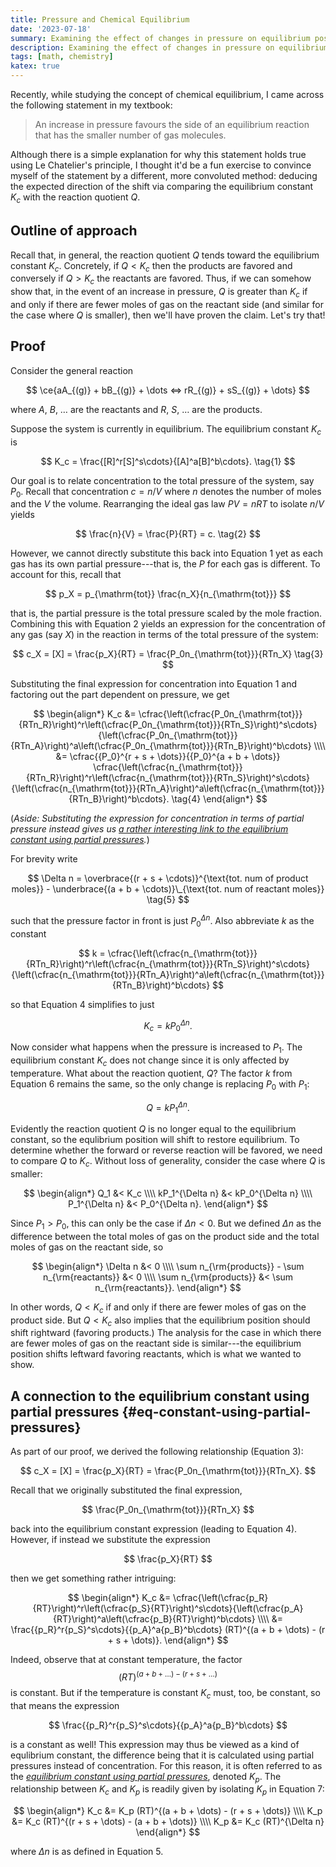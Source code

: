```yaml
---
title: Pressure and Chemical Equilibrium
date: '2023-07-18'
summary: Examining the effect of changes in pressure on equilibrium position mathematically.
description: Examining the effect of changes in pressure on equilibrium position mathematically.
tags: [math, chemistry]
katex: true
---
```


Recently, while studying the concept of chemical equilibrium, I came across the following statement
in my textbook:

> An increase in pressure favours the side of an equilibrium reaction that has the smaller number of
> gas molecules.

Although there is a simple explanation for why this statement holds true using Le Chatelier's
principle, I thought it'd be a fun exercise to convince myself of the statement by a different, more
convoluted method: deducing the expected direction of the shift via comparing the equilibrium
constant $K_c$ with the reaction quotient $Q$.

## Outline of approach

Recall that, in general, the reaction quotient $Q$ tends toward the equilibrium constant $K_c$.
Concretely, if $Q < K_c$ then the products are favored and conversely if $Q > K_c$ the reactants are
favored. Thus, if we can somehow show that, in the event of an increase in pressure, $Q$ is greater
than $K_c$ if and only if there are fewer moles of gas on the reactant side (and similar for the
case where $Q$ is smaller), then we'll have proven the claim. Let's try that!

## Proof

Consider the general reaction

$$
\ce{aA_{(g)} + bB_{(g)} + \dots <=> rR_{(g)} + sS_{(g)} + \dots}
$$

where $A$, $B$, $\dots$ are the reactants and $R$, $S$, $\dots$ are the
products.

Suppose the system is currently in equilibrium. The equilibrium constant $K_c$ is

$$
K_c = \frac{[R]^r[S]^s\cdots}{[A]^a[B]^b\cdots}. \tag{1}
$$

Our goal is to relate concentration to the total pressure of the system, say $P_0$. Recall that
concentration $c = n/V$ where $n$ denotes the number of moles and the $V$ the volume. Rearranging
the ideal gas law $PV = nRT$ to isolate $n/V$ yields

$$
\frac{n}{V} = \frac{P}{RT} = c. \tag{2}
$$

However, we cannot directly substitute this back into Equation 1 yet as each gas has its own partial
pressure---that is, the $P$ for each gas is different. To account for this, recall that

$$
p_X = p_{\mathrm{tot}} \frac{n_X}{n_{\mathrm{tot}}}
$$

that is, the partial pressure is the total pressure scaled by the mole fraction.
Combining this with Equation 2 yields an expression for the concentration of
any gas (say $X$) in the reaction in terms of the total pressure of the system:

$$
c_X = [X] = \frac{p_X}{RT} = \frac{P_0n_{\mathrm{tot}}}{RTn_X} \tag{3}
$$

Substituting the final expression for concentration into Equation 1 and
factoring out the part dependent on pressure, we get

$$
\begin{align*}
K_c &= \cfrac{\left(\cfrac{P_0n_{\mathrm{tot}}}{RTn_R}\right)^r\left(\cfrac{P_0n_{\mathrm{tot}}}{RTn_S}\right)^s\cdots}{\left(\cfrac{P_0n_{\mathrm{tot}}}{RTn_A}\right)^a\left(\cfrac{P_0n_{\mathrm{tot}}}{RTn_B}\right)^b\cdots} \\\\
    &= \cfrac{{P_0}^{r + s + \dots}}{{P_0}^{a + b + \dots}} \cfrac{\left(\cfrac{n_{\mathrm{tot}}}{RTn_R}\right)^r\left(\cfrac{n_{\mathrm{tot}}}{RTn_S}\right)^s\cdots}{\left(\cfrac{n_{\mathrm{tot}}}{RTn_A}\right)^a\left(\cfrac{n_{\mathrm{tot}}}{RTn_B}\right)^b\cdots}. \tag{4}
\end{align*}
$$

(_Aside: Substituting the expression for concentration in terms of partial pressure instead gives us
[a rather interesting link to the equilibrium constant using partial pressures](##eq-constant-using-partial-pressures)._)

For brevity write

$$ \Delta n = \overbrace{(r + s + \cdots)}^{\text{tot. num of product moles}} - \underbrace{(a + b + \cdots)}\_{\text{tot. num of reactant moles}} \tag{5} $$

such that the pressure factor in front is just ${P_0}^{\Delta n}$. Also abbreviate $k$ as the constant

$$
k = \cfrac{\left(\cfrac{n_{\mathrm{tot}}}{RTn_R}\right)^r\left(\cfrac{n_{\mathrm{tot}}}{RTn_S}\right)^s\cdots}{\left(\cfrac{n_{\mathrm{tot}}}{RTn_A}\right)^a\left(\cfrac{n_{\mathrm{tot}}}{RTn_B}\right)^b\cdots}
$$

so that Equation 4 simplifies to just

$$
K_c = k{P_0}^{\Delta n}. \tag{6}
$$

Now consider what happens when the pressure is increased to $P_1$. The equilibrium constant $K_c$
does not change since it is only affected by temperature. What about the reaction quotient, $Q$? The
factor $k$ from Equation 6 remains the same, so the only change is replacing $P_0$ with $P_1$:

$$
Q = k{P_1}^{\Delta n}.
$$

Evidently the reaction quotient $Q$ is no longer equal to the equilibrium constant, so the
equlibrium position will shift to restore equilibrium. To determine whether the forward or reverse
reaction will be favored, we need to compare $Q$ to $K_c$. Without loss of generality, consider the
case where $Q$ is smaller:

$$
\begin{align*}
Q_1 &< K_c \\\\
kP_1^{\Delta n} &< kP_0^{\Delta n} \\\\
P_1^{\Delta n} &< P_0^{\Delta n}.
\end{align*}
$$

Since $P_1 > P_0$, this can only be the case if $\Delta n < 0$. But we defined $\Delta n$ as the
difference between the total moles of gas on the product side and the total moles of gas on the
reactant side, so

$$
\begin{align*}
\Delta n &< 0 \\\\
\sum n_{\rm{products}} - \sum n_{\rm{reactants}} &< 0 \\\\
\sum n_{\rm{products}} &< \sum n_{\rm{reactants}}.
\end{align*}
$$

In other words, $Q < K_c$ if and only if there are fewer moles of gas on the product side. But $Q <
K_c$ also implies that the equilibrium position should shift rightward (favoring products.) The
analysis for the case in which there are fewer moles of gas on the reactant side is similar---the
equilibrium position shifts leftward favoring reactants, which is what we wanted to show.

## A connection to the equilibrium constant using partial pressures {#eq-constant-using-partial-pressures}

As part of our proof, we derived the following relationship (Equation 3):

$$
c_X = [X] = \frac{p_X}{RT} = \frac{P_0n_{\mathrm{tot}}}{RTn_X}.
$$

Recall that we originally substituted the final expression,

$$
\frac{P_0n_{\mathrm{tot}}}{RTn_X}
$$

back into the equilibrium constant expression (leading to Equation 4). However,
if instead we substitute the expression

$$
\frac{p_X}{RT}
$$

then we get something rather intriguing:

$$
\begin{align*}
K_c &= \cfrac{\left(\cfrac{p_R}{RT}\right)^r\left(\cfrac{p_S}{RT}\right)^s\cdots}{\left(\cfrac{p_A}{RT}\right)^a\left(\cfrac{p_B}{RT}\right)^b\cdots} \\\\
    &= \frac{{p_R}^r{p_S}^s\cdots}{{p_A}^a{p_B}^b\cdots} (RT)^{(a + b + \dots) - (r + s + \dots)}.
\end{align*}
$$

Indeed, observe that at constant temperature, the factor
$$ (RT)^{(a + b + \dots) - (r + s + \dots)} $$
is constant. But if the temperature is constant $K_c$ must, too, be constant,
so that means the expression

$$
\frac{{p_R}^r{p_S}^s\cdots}{{p_A}^a{p_B}^b\cdots}
$$

is a constant as well! This expression may thus be viewed as a kind of
equlibrium constant, the difference being that it is calculated using partial
pressures instead of concentration. For this reason, it is often referred to as
the
[_equilibrium constant using partial pressures_](<https://chem.libretexts.org/Bookshelves/Physical_and_Theoretical_Chemistry_Textbook_Maps/Supplemental_Modules_(Physical_and_Theoretical_Chemistry)/Equilibria/Chemical_Equilibria/Calculating_An_Equilibrium_Concentrations/Calculating_an_Equilibrium_Constant_Using_Partial_Pressures>),
denoted $K_p$. The relationship between $K_c$ and $K_p$ is readily given by
isolating $K_p$ in Equation 7:

$$
\begin{align*}
K_c &= K_p (RT)^{(a + b + \dots) - (r + s + \dots)} \\\\
K_p &= K_c (RT)^{(r + s + \dots) - (a + b + \dots)} \\\\
K_p &= K_c (RT)^{\Delta n}
\end{align*}
$$

where $\Delta n$ is as defined in Equation 5.

